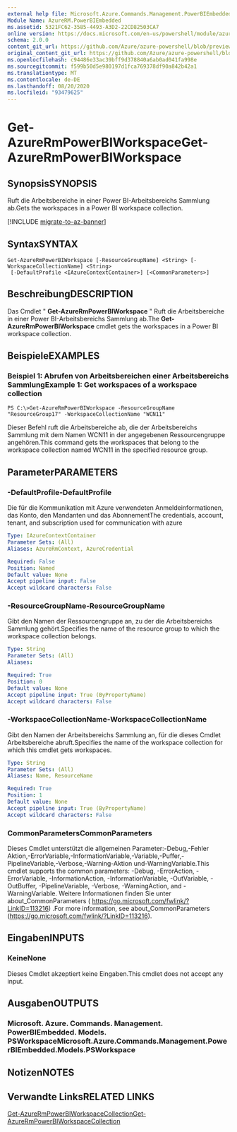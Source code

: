 ```yaml
---
external help file: Microsoft.Azure.Commands.Management.PowerBIEmbedded.dll-Help.xml
Module Name: AzureRM.PowerBIEmbedded
ms.assetid: 5321FC62-3585-4493-A3D2-22CD82503CA7
online version: https://docs.microsoft.com/en-us/powershell/module/azurerm.powerbiembedded/get-azurermpowerbiworkspace
schema: 2.0.0
content_git_url: https://github.com/Azure/azure-powershell/blob/preview/src/ResourceManager/PowerBIEmbedded/Commands.Management.PowerBIEmbedded/help/Get-AzureRmPowerBIWorkspace.md
original_content_git_url: https://github.com/Azure/azure-powershell/blob/preview/src/ResourceManager/PowerBIEmbedded/Commands.Management.PowerBIEmbedded/help/Get-AzureRmPowerBIWorkspace.md
ms.openlocfilehash: c94486e33ac39bff9d378840a6ab0ad041fa998e
ms.sourcegitcommit: f599b50d5e980197d1fca769378df90a842b42a1
ms.translationtype: MT
ms.contentlocale: de-DE
ms.lasthandoff: 08/20/2020
ms.locfileid: "93479625"
---
```

# <span data-ttu-id="cc13e-101">Get-AzureRmPowerBIWorkspace</span><span class="sxs-lookup"><span data-stu-id="cc13e-101">Get-AzureRmPowerBIWorkspace</span></span>

## <span data-ttu-id="cc13e-102">Synopsis</span><span class="sxs-lookup"><span data-stu-id="cc13e-102">SYNOPSIS</span></span>
<span data-ttu-id="cc13e-103">Ruft die Arbeitsbereiche in einer Power BI-Arbeitsbereichs Sammlung ab.</span><span class="sxs-lookup"><span data-stu-id="cc13e-103">Gets the workspaces in a Power BI workspace collection.</span></span>

[!INCLUDE [migrate-to-az-banner](../../includes/migrate-to-az-banner.md)]

## <span data-ttu-id="cc13e-104">Syntax</span><span class="sxs-lookup"><span data-stu-id="cc13e-104">SYNTAX</span></span>

```
Get-AzureRmPowerBIWorkspace [-ResourceGroupName] <String> [-WorkspaceCollectionName] <String>
 [-DefaultProfile <IAzureContextContainer>] [<CommonParameters>]
```

## <span data-ttu-id="cc13e-105">Beschreibung</span><span class="sxs-lookup"><span data-stu-id="cc13e-105">DESCRIPTION</span></span>
<span data-ttu-id="cc13e-106">Das Cmdlet " **Get-AzureRmPowerBIWorkspace** " Ruft die Arbeitsbereiche in einer Power BI-Arbeitsbereichs Sammlung ab.</span><span class="sxs-lookup"><span data-stu-id="cc13e-106">The **Get-AzureRmPowerBIWorkspace** cmdlet gets the workspaces in a Power BI workspace collection.</span></span>

## <span data-ttu-id="cc13e-107">Beispiele</span><span class="sxs-lookup"><span data-stu-id="cc13e-107">EXAMPLES</span></span>

### <span data-ttu-id="cc13e-108">Beispiel 1: Abrufen von Arbeitsbereichen einer Arbeitsbereichs Sammlung</span><span class="sxs-lookup"><span data-stu-id="cc13e-108">Example 1: Get workspaces of a workspace collection</span></span>
```
PS C:\>Get-AzureRmPowerBIWorkspace -ResourceGroupName "ResourceGroup17" -WorkspaceCollectionName "WCN11"
```

<span data-ttu-id="cc13e-109">Dieser Befehl ruft die Arbeitsbereiche ab, die der Arbeitsbereichs Sammlung mit dem Namen WCN11 in der angegebenen Ressourcengruppe angehören.</span><span class="sxs-lookup"><span data-stu-id="cc13e-109">This command gets the workspaces that belong to the workspace collection named WCN11 in the specified resource group.</span></span>

## <span data-ttu-id="cc13e-110">Parameter</span><span class="sxs-lookup"><span data-stu-id="cc13e-110">PARAMETERS</span></span>

### <span data-ttu-id="cc13e-111">-DefaultProfile</span><span class="sxs-lookup"><span data-stu-id="cc13e-111">-DefaultProfile</span></span>
<span data-ttu-id="cc13e-112">Die für die Kommunikation mit Azure verwendeten Anmeldeinformationen, das Konto, den Mandanten und das Abonnement</span><span class="sxs-lookup"><span data-stu-id="cc13e-112">The credentials, account, tenant, and subscription used for communication with azure</span></span>

```yaml
Type: IAzureContextContainer
Parameter Sets: (All)
Aliases: AzureRmContext, AzureCredential

Required: False
Position: Named
Default value: None
Accept pipeline input: False
Accept wildcard characters: False
```

### <span data-ttu-id="cc13e-113">-ResourceGroupName</span><span class="sxs-lookup"><span data-stu-id="cc13e-113">-ResourceGroupName</span></span>
<span data-ttu-id="cc13e-114">Gibt den Namen der Ressourcengruppe an, zu der die Arbeitsbereichs Sammlung gehört.</span><span class="sxs-lookup"><span data-stu-id="cc13e-114">Specifies the name of the resource group to which the workspace collection belongs.</span></span>

```yaml
Type: String
Parameter Sets: (All)
Aliases: 

Required: True
Position: 0
Default value: None
Accept pipeline input: True (ByPropertyName)
Accept wildcard characters: False
```

### <span data-ttu-id="cc13e-115">-WorkspaceCollectionName</span><span class="sxs-lookup"><span data-stu-id="cc13e-115">-WorkspaceCollectionName</span></span>
<span data-ttu-id="cc13e-116">Gibt den Namen der Arbeitsbereichs Sammlung an, für die dieses Cmdlet Arbeitsbereiche abruft.</span><span class="sxs-lookup"><span data-stu-id="cc13e-116">Specifies the name of the workspace collection for which this cmdlet gets workspaces.</span></span>

```yaml
Type: String
Parameter Sets: (All)
Aliases: Name, ResourceName

Required: True
Position: 1
Default value: None
Accept pipeline input: True (ByPropertyName)
Accept wildcard characters: False
```

### <span data-ttu-id="cc13e-117">CommonParameters</span><span class="sxs-lookup"><span data-stu-id="cc13e-117">CommonParameters</span></span>
<span data-ttu-id="cc13e-118">Dieses Cmdlet unterstützt die allgemeinen Parameter:-Debug,-Fehler Aktion,-ErrorVariable,-InformationVariable,-Variable,-Puffer,-PipelineVariable,-Verbose,-Warning-Aktion und-WarningVariable.</span><span class="sxs-lookup"><span data-stu-id="cc13e-118">This cmdlet supports the common parameters: -Debug, -ErrorAction, -ErrorVariable, -InformationAction, -InformationVariable, -OutVariable, -OutBuffer, -PipelineVariable, -Verbose, -WarningAction, and -WarningVariable.</span></span> <span data-ttu-id="cc13e-119">Weitere Informationen finden Sie unter about_CommonParameters ( https://go.microsoft.com/fwlink/?LinkID=113216) .</span><span class="sxs-lookup"><span data-stu-id="cc13e-119">For more information, see about_CommonParameters (https://go.microsoft.com/fwlink/?LinkID=113216).</span></span>

## <span data-ttu-id="cc13e-120">Eingaben</span><span class="sxs-lookup"><span data-stu-id="cc13e-120">INPUTS</span></span>

### <span data-ttu-id="cc13e-121">Keine</span><span class="sxs-lookup"><span data-stu-id="cc13e-121">None</span></span>
<span data-ttu-id="cc13e-122">Dieses Cmdlet akzeptiert keine Eingaben.</span><span class="sxs-lookup"><span data-stu-id="cc13e-122">This cmdlet does not accept any input.</span></span>

## <span data-ttu-id="cc13e-123">Ausgaben</span><span class="sxs-lookup"><span data-stu-id="cc13e-123">OUTPUTS</span></span>

### <span data-ttu-id="cc13e-124">Microsoft. Azure. Commands. Management. PowerBIEmbedded. Models. PSWorkspace</span><span class="sxs-lookup"><span data-stu-id="cc13e-124">Microsoft.Azure.Commands.Management.PowerBIEmbedded.Models.PSWorkspace</span></span>

## <span data-ttu-id="cc13e-125">Notizen</span><span class="sxs-lookup"><span data-stu-id="cc13e-125">NOTES</span></span>

## <span data-ttu-id="cc13e-126">Verwandte Links</span><span class="sxs-lookup"><span data-stu-id="cc13e-126">RELATED LINKS</span></span>

[<span data-ttu-id="cc13e-127">Get-AzureRmPowerBIWorkspaceCollection</span><span class="sxs-lookup"><span data-stu-id="cc13e-127">Get-AzureRmPowerBIWorkspaceCollection</span></span>](./Get-AzureRmPowerBIWorkspaceCollection.md)


